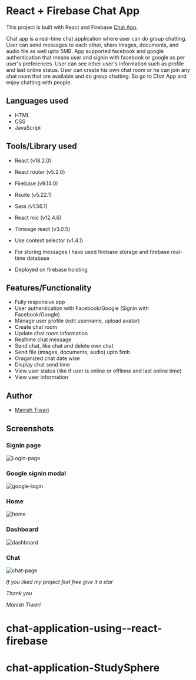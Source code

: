 # React + Firebase Chat App

This project is built with React and Firebase [Chat App](https://chat-app-15798.web.app/).

Chat app is a real-time chat application where user can do group chatting. User can send messages to each other, share images, documents, and audio file as well upto 5MB. App supported facebook and google authentication that means user and signin with facebook or google as per user's preferences. User can see other user's information such as profile and last online status. User can create his own chat room or he can join any chat room that are available and do group chatting. So go to Chat App and enjoy chatting with people.

## Languages used

- HTML
- CSS
- JavaScript

## Tools/Library used

- React (v18.2.0)
- React router (v5.2.0)
- Firebase (v9.14.0)
- Rsuite (v5.22.1)
- Sass (v1.56.1)
- React mic (v12.4.6)
- Timeage react (v3.0.5)
- Use context selector (v1.4.1)

- For storing messages I have used firebase storage and firebase real-time database

- Deployed on firebase hoisting

## Features/Functionality

- Fully responsive app
- User authentication with Facebook/Google (Signin with Facebook/Google)
- Manage user profile (edit username, upload avatar)
- Create chat room
- Update chat room information
- Realtime chat message
- Send chat, like chat and delete own chat
- Send file (images, documents, audio) upto 5mb
- Oraganized chat date wise
- Display chat send time
- View user status (like if user is online or offlinne and last online time)
- View user information

## Author

- [Manish Tiwari](https://linkedin.com/in/wdmanisht)

## Screenshots

### Signin page

![Login-page](https://user-images.githubusercontent.com/46663132/202082943-0ea8cbfe-e3d4-4dbf-adb0-80e8156fe3f8.png)

### Google signin modal

![google-login](https://user-images.githubusercontent.com/46663132/202083059-95cbd0a1-67ff-460f-8967-0d903465d659.png)

### Home

![home](https://user-images.githubusercontent.com/46663132/202083004-c7cc39fa-09f9-4556-990c-2d8b265f4adc.png)

### Dashboard

![dashboard](https://user-images.githubusercontent.com/46663132/202083135-6d23036c-ab73-4791-97ed-c653f2347847.png)

### Chat

![chat-page](https://user-images.githubusercontent.com/46663132/202083172-3ed644aa-ebdf-428f-9dd4-8c865fe640e6.png)

*If you liked my project feel free give it a star*

*Thank you*

*Manish Tiwari*
# chat-application-using--react-firebase
# chat-application-StudySphere
